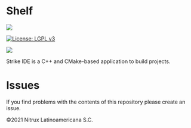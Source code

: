 # Shelf
![](https://mauikit.org/wp-content/uploads/2018/12/maui_project_logo.png)

[![License: LGPL v3](https://img.shields.io/badge/License-LGPL%20v3-blue.svg)](https://www.gnu.org/licenses/lgpl-3.0)

![](https://nxos.org/wp-content/uploads/2025/03/Screenshot_20250228_234150.png)

Strike IDE is a C++ and CMake-based application to build projects.

# Issues
If you find problems with the contents of this repository please create an issue.

©2021 Nitrux Latinoamericana S.C.
